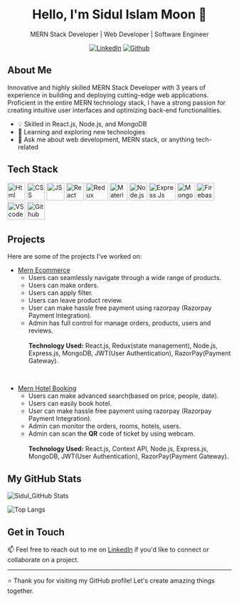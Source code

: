 <h1 align="center">Hello, I'm Sidul Islam Moon 👋</h1>
<p align="center">
  MERN Stack Developer | Web Developer | Software Engineer
</p>

<p align="center">
  <a href="https://www.linkedin.com/in/sidul567/"><img src="https://img.shields.io/badge/LinkedIn-0077B5?style=for-the-badge&logo=linkedin&logoColor=white" alt="LinkedIn"></a>
  <a href="https://github.com/sidul567"><img src="https://img.shields.io/badge/Github-010101?style=for-the-badge&logo=github&logoColor=white" alt="Github"></a>
</p>

## About Me
Innovative and highly skilled MERN Stack Developer with 3 years of experience in building and deploying cutting-edge web applications. Proficient in the entire MERN technology stack, I have a strong passion for creating intuitive user interfaces and optimizing back-end functionalities.

- 💡 Skilled in React.js, Node.js, and MongoDB
- 🌱 Learning and exploring new technologies
- 💬 Ask me about web development, MERN stack, or anything tech-related

## Tech Stack

<p align="left">
  <img src="https://upload.wikimedia.org/wikipedia/commons/6/61/HTML5_logo_and_wordmark.svg" alt="Html" width="40" height="40">
  <img src="https://upload.wikimedia.org/wikipedia/commons/d/d5/CSS3_logo_and_wordmark.svg" alt="CSS" width="40" height="40">
  <img src="https://i0.wp.com/theicom.org/wp-content/uploads/2016/03/js-logo.png" alt="JS" width="40" height="40">
  <img src="https://www.vectorlogo.zone/logos/reactjs/reactjs-icon.svg" alt="React" width="40" height="40">
  <img src="https://cdn.zapier.com/storage/blog/4ec8fc7dc3a75758a3913bab9e5a4fd8_2.500x278.png" alt="Redux" width="50" height="40">
  <img src="https://mui.com/static/logo.png" alt="Material UI" width="40" height="40">
  <img src="https://upload.wikimedia.org/wikipedia/commons/d/d9/Node.js_logo.svg" alt="Node.js" width="40" height="40">
  <img src="https://youteam.io/blog/wp-content/uploads/2022/04/expressjs_logo.png" alt="Express Js" width="60" height="40">
  <img src="https://www.vectorlogo.zone/logos/mongodb/mongodb-icon.svg" alt="MongoDB" width="40" height="40">
  <img src="https://www.vectorlogo.zone/logos/firebase/firebase-icon.svg" alt="Firebase" width="40" height="40">
  <img src="https://upload.wikimedia.org/wikipedia/commons/9/9a/Visual_Studio_Code_1.35_icon.svg" alt="VS code" width="40" height="40">
  <img src="https://upload.wikimedia.org/wikipedia/commons/9/91/Octicons-mark-github.svg" alt="Github" width="40" height="40">
</p>

## Projects

Here are some of the projects I've worked on:

- [Mern Ecommerce](https://github.com/sidul567/mern-ecommerce)
  - Users can seamlessly navigate through a wide range of products.
  - Users can make orders.
  - Users can apply filter.
  - Users can leave product review.
  - User can make hassle free payment using razorpay (Razorpay Payment Integration).  
  - Admin has full control for manage orders, products, users and reviews.
  <br><br>
  <strong>Technology Used:</strong> React.js, Redux(state management), Node.js, Express.js, MongoDB, JWT(User Authentication), RazorPay(Payment Gateway).
<br/>

- [Mern Hotel Booking](https://github.com/sidul567/mern-ecommerce) 
  - Users can make advanced search(based on price, people, date).
  - Users can easily book hotel.
  - User can make hassle free payment using razorpay (Razorpay Payment Integration).
  - Admin can monitor the orders, rooms, hotels, users.
  - Admin can scan the <strong>QR</strong> code of ticket by using webcam.
  <br><br>
  <strong>Technology Used:</strong> React.js, Context API, Node.js, Express.js, MongoDB, JWT(User Authentication), RazorPay(Payment Gateway).


## My GitHub Stats

![Sidul_GitHub Stats](https://github-readme-stats-sidul567.vercel.app/api?username=sidul567&show_icons=true&theme=gruvbox&hide=stars,issues)

![Top Langs](https://github-readme-stats-sidul567.vercel.app/api/top-langs/?username=sidul567&layout=compact&theme=dark)


## Get in Touch

📫 Feel free to reach out to me on [LinkedIn](https://www.linkedin.com/in/sidul567/) if you'd like to connect or collaborate on a project.

---

⭐️ Thank you for visiting my GitHub profile! Let's create amazing things together.
